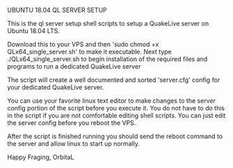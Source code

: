 UBUNTU 18.04 QL SERVER SETUP

This is the ql server setup shell scripts to setup a QuakeLive server on Ubuntu 18.04 LTS.

Download this to your VPS and then 'sudo chmod +x QLx64_single_server.sh' to make it executable.
Next type ./QLx64_single_server.sh to begin installation of the required files and programs to run a dedicated QuakeLive server

The script will create a well documented and sorted 'server.cfg' config for your dedicated QuakeLive server.

You can use your favorite linux text editor to make changes to the server config portion of the script before you execute it.
You do not have to do this in the script if you are not comfortable editing shell scripts. You can just edit the server config before you reboot
the VPS.

After the script is finished running you should send the reboot command to the server and allow linux to start up normally.

Happy Fraging,
OrbitaL
